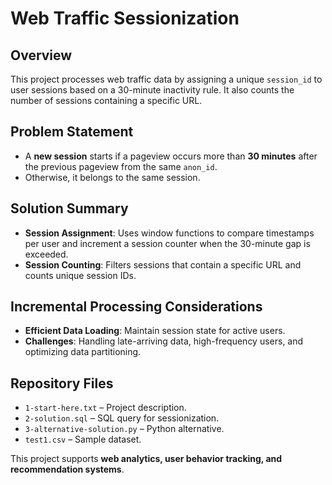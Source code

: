# Web Traffic Sessionization

## Overview
This project processes web traffic data by assigning a unique `session_id` to user sessions based on a 30-minute inactivity rule. It also counts the number of sessions containing a specific URL.

## Problem Statement
- A **new session** starts if a pageview occurs more than **30 minutes** after the previous pageview from the same `anon_id`.
- Otherwise, it belongs to the same session.

## Solution Summary
- **Session Assignment**: Uses window functions to compare timestamps per user and increment a session counter when the 30-minute gap is exceeded.
- **Session Counting**: Filters sessions that contain a specific URL and counts unique session IDs.

## Incremental Processing Considerations
- **Efficient Data Loading**: Maintain session state for active users.
- **Challenges**: Handling late-arriving data, high-frequency users, and optimizing data partitioning.

## Repository Files
- `1-start-here.txt` – Project description.
- `2-solution.sql` – SQL query for sessionization.
- `3-alternative-solution.py` – Python alternative.
- `test1.csv` – Sample dataset.

This project supports **web analytics, user behavior tracking, and recommendation systems**.